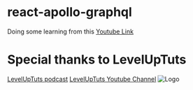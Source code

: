 # react-apollo-graphql
Doing some learning from this [Youtube Link](https://www.youtube.com/watch?v=m0TC5DcFHDY&list=PLLnpHn493BHFTDL9M1PKnxQwBwOZ8J-h4)

# Special thanks to LevelUpTuts 
[LevelUpTuts podcast](syntax.fm)
[LevelUpTuts Youtube Channel](https://www.youtube.com/channel/UCyU5wkjgQYGRB0hIHMwm2Sg)
![Logo](https://yt3.ggpht.com/a-/ACSszfF_2hzTBwVXh7UUXe5kqfgwvTqDdukcNhPwgA=s88-mo-c-c0xffffffff-rj-k-no)
